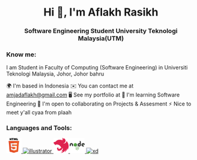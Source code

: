 <h1 align="center">Hi 👋, I'm Aflakh Rasikh</h1>
<h3 align="center">Software Engineering Student University Teknologi Malaysia(UTM)</h3>

<h3 align="left">Know me:</h3>
<p align="left">I am Student in Faculty of Computing (Software Engineering) in Universiti Teknologi Malaysia, Johor, Johor bahru

🌍  I'm based in Indonesia
✉️  You can contact me at amjadaflakh@gmail.com
🖥️ See my portfolio at 
🧠  I'm learning Software Engineering
🤝  I'm open to collaborating on Projects & Assesment
⚡  Nice to meet y'all cyaa from plaah
</p>

<h3 align="left">Languages and Tools:</h3>
<p align="left"> <a href="https://www.w3.org/html/" target="_blank" rel="noreferrer"> <img src="https://raw.githubusercontent.com/devicons/devicon/master/icons/html5/html5-original-wordmark.svg" alt="html5" width="40" height="40"/> </a> <a href="https://www.adobe.com/in/products/illustrator.html" target="_blank" rel="noreferrer"> <img src="https://www.vectorlogo.zone/logos/adobe_illustrator/adobe_illustrator-icon.svg" alt="illustrator" width="40" height="40"/> </a> <a href="https://nestjs.com/" target="_blank" rel="noreferrer"> <img src="https://raw.githubusercontent.com/devicons/devicon/master/icons/nestjs/nestjs-plain.svg" alt="nestjs" width="40" height="40"/> </a> <a href="https://nodejs.org" target="_blank" rel="noreferrer"> <img src="https://raw.githubusercontent.com/devicons/devicon/master/icons/nodejs/nodejs-original-wordmark.svg" alt="nodejs" width="40" height="40"/> </a> <a href="https://www.adobe.com/products/xd.html" target="_blank" rel="noreferrer"> <img src="https://cdn.worldvectorlogo.com/logos/adobe-xd.svg" alt="xd" width="40" height="40"/> </a> </p>
